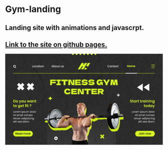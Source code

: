 ﻿<h1>Gym-landing</h1>
 
<h2>Landing site with animations and javascrpt.</h2>

<h2>
  <a href="https://codui.github.io/gym-landing/" target="_top">Link to the site on github pages.</a>
</h2>

![](img/site.png)
